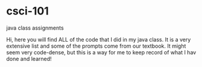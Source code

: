 # csci-101
java class assignments

Hi, here you will find ALL of the code that I did in my java class. It is a very extensive list and
some of the prompts come from our textbook. It might seem very code-dense, but this is a way for
me to keep record of what I hav done and learned!
